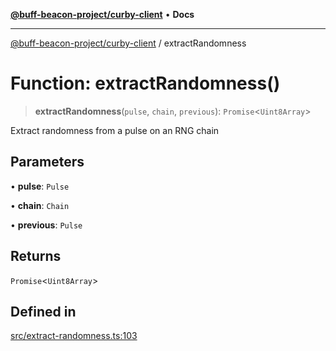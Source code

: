 [**@buff-beacon-project/curby-client**](../index.md) • **Docs**

***

[@buff-beacon-project/curby-client](../index.md) / extractRandomness

# Function: extractRandomness()

> **extractRandomness**(`pulse`, `chain`, `previous`): `Promise`\<`Uint8Array`\>

Extract randomness from a pulse on an RNG chain

## Parameters

• **pulse**: `Pulse`

• **chain**: `Chain`

• **previous**: `Pulse`

## Returns

`Promise`\<`Uint8Array`\>

## Defined in

[src/extract-randomness.ts:103](https://github.com/buff-beacon-project/curby-js-client/blob/a66d984f301cf986f3d63ed0a96c3b3cbe7f067a/src/extract-randomness.ts#L103)
